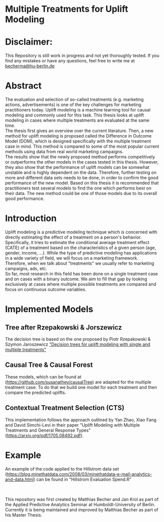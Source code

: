 # Multiple Treatments for Uplift Modeling
# Disclaimer: 
This Repository is still work in progress and not yet thoroughly tested. If you find any mistakes or have any questions, feel free to write me at becherma@hu-berlin.de
<br>
# Abstract
The evaluation and selection of so-called treatments (e.g. marketing actions, advertisements) is one of the key challenges for marketing practitioners today. Uplift modeling is a machine learning tool for causal modeling and commonly used for this task. This thesis looks at uplift modeling in cases where multiple treatments are evaluated at the same time.<br>
The thesis first gives an overview over the current literature. Then, a new method for uplift modeling is proposed called the Difference in Outcome Model (DOM), which is designed specifically with the multiple treatment case in mind. This method is compared to some of the most popular current methods using data from real world marketing campaigns.<br>
The results show that the newly proposed method performs competitively or outperforms the other models in the cases tested in this thesis. However, they also show that the performance of uplift models can be somewhat unstable and is highly dependent on the data.
Therefore, further testing on more and different data sets needs to be done, in order to confirm the good performance of the new model. Based on this thesis it is recommended that practitioners test several models to find the one which performs best on their data. The new method could be one of those models due to its overall good performance. <br>

# Introduction
Uplift modeling is a predictive modeling technique which is concerned with directly estimating the effect of a treatment on a person's behavior. Specifically, it tries to estimate the conditional average treatment effect (CATE) of a treatment based on the characteristics of a given person (age, gender, income, ...). While the type of predictive modeling has applications in a wide variety of field, we will focus on a marketing framework. Therefore, when we talk about "treatments" we usually refer to marketing campaigns, ads, etc. <br>
So far, most research in this field has been done on a single treatment case and on cases with a binary outcome. We aim to fill that gap by looking exclusively at cases where multiple possible treatments are compared and focus on continuous outcome variables.
<br>
# Implemented Models
## Tree after Rzepakowski & Jorszewicz
The decision tree is based on the one proposed by Piotr Rzepakowski & Szymon Jaroszewicz ["Decision trees for uplift modeling with single
and multiple treatments"](https://core.ac.uk/download/pdf/81899141.pdf)
<br>
## Causal Tree & Causal Forest
These models, which can be found at (https://github.com/susanathey/causalTree) are adapted for the multiple treatment case. To do that we build one model for each treatment and then compare the predicted uplifts.
<br>
## Contextual Treatment Selection (CTS)
This implementation follows the approach outlined by Yan Zhao, Xiao Fang and David Simchi-Levi in their paper "Uplift Modeling with Multiple Treatments and General Response Types" (https://arxiv.org/pdf/1705.08492.pdf). 
<br>

# Example
An example of the code applied to the Hillstrom data set (https://blog.minethatdata.com/2008/03/minethatdata-e-mail-analytics-and-data.html) can be found in "Hillstrom Evaluation Spend.R"
<br>
<br>
<br>

This repository was first created by Matthias Becher and Jan Krol as part of the Applied Predictive Analytics Seminar at Humboldt-University of Berlin. <br>
Currently it is being maintained and improved by Matthias Becher as part of his Master Thesis.

